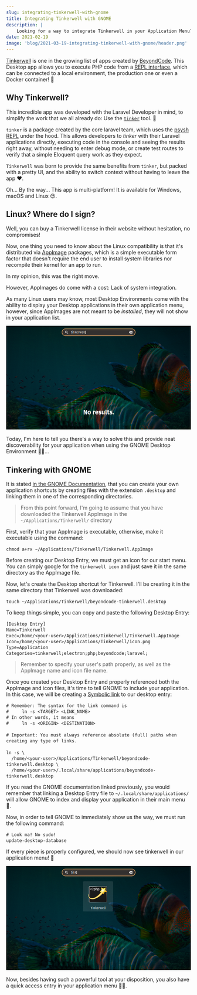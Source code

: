 ```yaml
---
slug: integrating-tinkerwell-with-gnome
title: Integrating Tinkerwell with GNOME
description: |
    Looking for a way to integrate Tinkerwell in your Application Menu? Well, let me teach you how to do it!
date: 2021-02-19
image: 'blog/2021-03-19-integrating-tinkerwell-with-gnome/header.png'
---
```


[Tinkerwell](https://tinkerwell.app/) is one in the growing list of apps created
by [BeyondCode](https://beyondco.de/). This Desktop app allows you to execute
PHP code from a
[REPL interface](https://en.wikipedia.org/wiki/Read%E2%80%93eval%E2%80%93print_loop),
which can be connected to a local environment, the production one or even a
Docker container! 👀

## Why Tinkerwell?

This incredible app was developed with the Laravel Developer in mind, to
simplify the work that we all already do: Use the
[`tinker`](https://github.com/laravel/tinker) tool. 🤔

`tinker` is a package created by the core laravel team, which uses the
[psysh REPL](https://psysh.org/) under the hood. This allows developers to
_tinker_ with their Laravel applications directly, executing code in the console
and seeing the results right away, without needing to enter debug mode, or
create test routes to verify that a simple Eloquent query work as they expect.

`Tinkerwell` was born to provide the same benefits from `tinker`, but packed
with a pretty UI, and the ability to switch context without having to leave the
app ❤️.

Oh... By the way... This app is multi-platform! It is available for Windows,
macOS and Linux 😍.

## Linux? Where do I sign?

Well, you can buy a Tinkerwell license in their website without hesitation, no
compromises!

Now, one thing you need to know about the Linux compatibility is that it's
distributed via [AppImage](https://appimage.org/) packages, which is a simple
executable form factor that doesn't require the end user to install system
libraries nor recompile their kernel for an app to run.

In my opinion, this was the right move.

However, AppImages do come with a cost: Lack of system integration.

As many Linux users may know, most Desktop Environments come with the ability to
display your Desktop applications in their own application menu, however, since
AppImages are not meant to be _installed_, they will not show in your
application list.

![Searching Tinkerwell in GNOME and having no matching results](../../assets/blog/2021-03-19-integrating-tinkerwell-with-gnome/WithoutGnomeIntegration.png)

Today, I'm here to tell you there's a way to solve this and provide neat
discoverability for your application when using the GNOME Desktop Environment
👨‍💻...

## Tinkering with GNOME

It is stated
[in the GNOME Documentation](https://developer.gnome.org/integration-guide/stable/desktop-files.html.en),
that you can create your own application shortcuts by creating files with the
extension `.desktop` and linking them in one of the corresponding directories.

> From this point forward, I'm going to assume that you have downloaded the
> Tinkerwell AppImage in the `~/Applications/Tinkerwell/` directory

First, verify that your AppImage is executable, otherwise, make it executable
using the command:

```shell
chmod a+rx ~/Applications/Tinkerwell/Tinkerwell.AppImage
```

Before creating our Desktop Entry, we must get an icon for our start menu. You
can simply google for the `tinkerwell icon` and just save it in the same
directory as the AppImage file.

Now, let's create the Desktop shortcut for Tinkerwell. I'll be creating it in
the same directory that Tinkerwell was downloaded:

```shell
touch ~/Applications/Tinkerwell/beyondcode-tinkerwell.desktop
```

To keep things simple, you can copy and paste the following Desktop Entry:

```
[Desktop Entry]
Name=Tinkerwell
Exec=/home/<your-user>/Applications/Tinkerwell/Tinkerwell.AppImage
Icon=/home/<your-user>/Applications/Tinkerwell/icon.png
Type=Application
Categories=tinkerwell;electron;php;beyondcode;laravel;
```

> Remember to specify your user's path properly, as well as the AppImage name
> and icon file name.

Once you created your Desktop Entry and properly referenced both the AppImage
and icon files, it's time to tell GNOME to include your application. In this
case, we will be creating a
[Symbolic link](https://en.wikipedia.org/wiki/Symbolic_link) to our desktop
entry:

```shell
# Remember: The syntax for the link command is
#     ln -s <TARGET> <LINK_NAME>
# In other words, it means
#     ln -s <ORIGIN> <DESTINATION>

# Important: You must always reference absolute (full) paths when creating any type of links.

ln -s \
  /home/<your-user>/Applications/Tinkerwell/beyondcode-tinkerwell.desktop \
  /home/<your-user>/.local/share/applications/beyondcode-tinkerwell.desktop
```

If you read the GNOME documentation linked previously, you would remember that
linking a Desktop Entry file to `~/.local/share/applications/` will allow GNOME
to index and display your application in their main menu 🔮.

Now, in order to tell GNOME to immediately show us the way, we must run the
following command:

```shell
# Look ma! No sudo!
update-desktop-database
```

If every piece is properly configured, we should now see tinkerwell in our
application menu! 🎉

![Searching Tinkerwell in GNOME and having a proper result](../../assets/blog/2021-03-19-integrating-tinkerwell-with-gnome/WithGnomeIntegration.png)

Now, besides having such a powerful tool at your disposition, you also have a
quick access entry in your application menu 🏃‍♂️.
